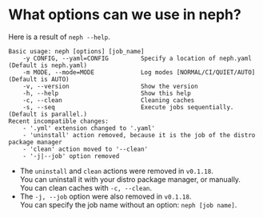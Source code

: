 # What options can we use in neph?

Here is a result of `neph --help`.
```
Basic usage: neph [options] [job_name]
    -y CONFIG, --yaml=CONFIG         Specify a location of neph.yaml (Default is neph.yaml)
    -m MODE, --mode=MODE             Log modes [NORMAL/CI/QUIET/AUTO] (Default is AUTO)
    -v, --version                    Show the version
    -h, --help                       Show this help
    -c, --clean                      Cleaning caches
    -s, --seq                        Execute jobs sequentially. (Default is parallel.)
Recent incompatible changes:
    - '.yml' extension changed to '.yaml'
    - 'uninstall' action removed, because it is the job of the distro package manager
    - 'clean' action moved to '--clean'
    - '-j|--job' option removed
```

- The `uninstall` and `clean` actions were removed in `v0.1.18`.  
  You can uninstall it with your distro package manager, or manually.  
  You can clean caches with `-c, --clean`.
- The `-j, --job` option were also removed in `v0.1.18`.  
  You can specify the job name without an option: `neph [job name]`.